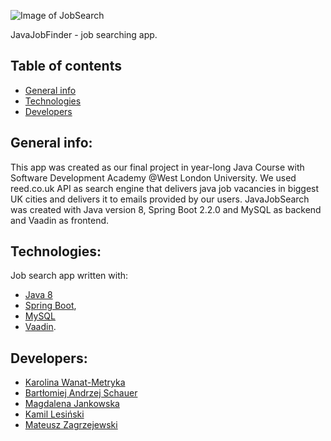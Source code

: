 ![Image of JobSearch](https://bit.ly/2Q3RwK0)

JavaJobFinder - job searching app. 

## Table of contents

* [General info](#general-info)
* [Technologies](#technologies)
* [Developers](#developers)

## General info:

This app was created as our final project in year-long Java Course with Software Development Academy 
@West London University. We used reed.co.uk API as search engine that delivers java job vacancies in 
biggest UK cities and delivers it to emails provided by our users. JavaJobSearch was created with Java version 8, 
Spring Boot 2.2.0 and MySQL as backend and Vaadin as frontend. 

## Technologies:

Job search app written with:
* [Java 8](https://bit.ly/2KmlCov) 
* [Spring Boot](https://spring.io/projects/spring-boot), 
* [MySQL](https://remotemysql.com/)  
* [Vaadin](https://vaadin.com/). 

## Developers:

* [Karolina Wanat-Metryka](https://github.com/kawamet)
* [Bartłomiej Andrzej Schauer](https://github.com/bart7801)
* [Magdalena Jankowska](https://github.com/MagdaJank)
* [Kamil Lesiński](https://github.com/Kamilesinski)
* [Mateusz Zagrzejewski](https://github.com/Moskiewski)
